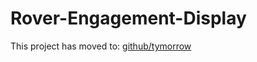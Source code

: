 Rover-Engagement-Display
========================

This project has moved to: [github/tymorrow](https://github.com/tymorrow/Rover-Engagement-Display)
